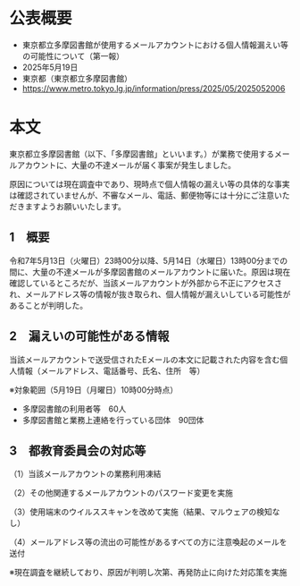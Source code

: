 # 公表概要
- 東京都立多摩図書館が使用するメールアカウントにおける個人情報漏えい等の可能性について（第一報）
- 2025年5月19日
- 東京都（東京都立多摩図書館）
- https://www.metro.tokyo.lg.jp/information/press/2025/05/2025052006

# 本文
東京都立多摩図書館（以下、「多摩図書館」といいます。）が業務で使用するメールアカウントに、大量の不達メールが届く事案が発生しました。

原因については現在調査中であり、現時点で個人情報の漏えい等の具体的な事実は確認されていませんが、不審なメール、電話、郵便物等には十分にご注意いただきますようお願いいたします。

## 1　概要
令和7年5月13日（火曜日）23時00分以降、5月14日（水曜日）13時00分までの間に、大量の不達メールが多摩図書館のメールアカウントに届いた。原因は現在確認しているところだが、当該メールアカウントが外部から不正にアクセスされ、メールアドレス等の情報が抜き取られ、個人情報が漏えいしている可能性があることが判明した。

## 2　漏えいの可能性がある情報
当該メールアカウントで送受信されたEメールの本文に記載された内容を含む個人情報（メールアドレス、電話番号、氏名、住所　等）

※対象範囲（5月19日（月曜日）10時00分時点）
- 多摩図書館の利用者等　60人
- 多摩図書館と業務上連絡を行っている団体　90団体

## 3　都教育委員会の対応等
（1）当該メールアカウントの業務利用凍結

（2）その他関連するメールアカウントのパスワード変更を実施

（3）使用端末のウイルススキャンを改めて実施（結果、マルウェアの検知なし）

（4）メールアドレス等の流出の可能性があるすべての方に注意喚起のメールを送付

※現在調査を継続しており、原因が判明し次第、再発防止に向けた対応策を実施
